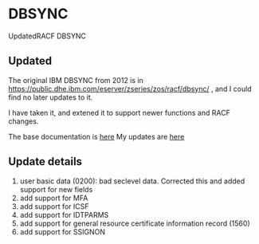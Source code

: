 # DBSYNC
UpdatedRACF DBSYNC

## Updated 

The original IBM DBSYNC from 2012 is in https://public.dhe.ibm.com/eserver/zseries/zos/racf/dbsync/ , and I could find
no later updates to it.

I have taken it, and extened it to support newer functions and RACF changes.

The base documentation is [here](https://public.dhe.ibm.com/eserver/zseries/zos/racf/dbsync/dbsync.doc.txt) 
My updates are [here](doc/colin.md) 

## Update details

1. user basic data (0200): bad seclevel data.  Corrected this and added support for new fields
2. add support for MFA 
3. add support for ICSF
4. add support for IDTPARMS
5. add support for general resource certificate information record  (1560)
6. add support for SSIGNON



